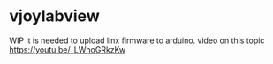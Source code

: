 # vjoylabview
WIP
it is needed to upload linx firmware to arduino.
video on this topic https://youtu.be/_LWhoGRkzKw
